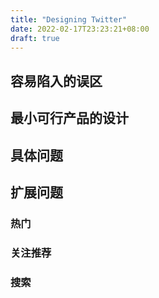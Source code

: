 ```yaml
---
title: "Designing Twitter"
date: 2022-02-17T23:23:21+08:00
draft: true
---
```


## 容易陷入的误区

## 最小可行产品的设计

## 具体问题

## 扩展问题

### 热门
### 关注推荐
### 搜索